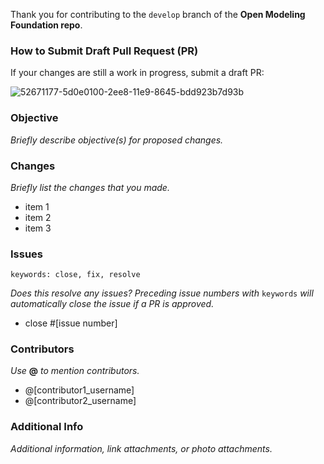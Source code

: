 Thank you for contributing to the `develop` branch of the **Open Modeling Foundation repo**. 

### How to Submit Draft Pull Request (PR)
If your changes are still a work in progress, submit a draft PR:

![52671177-5d0e0100-2ee8-11e9-8645-bdd923b7d93b](https://user-images.githubusercontent.com/8737685/95248831-b2d5a200-07cc-11eb-879b-0d67c42f38b5.gif)

### Objective
 _Briefly describe objective(s) for proposed changes._



### Changes
_Briefly list the changes that you made._

- item 1
- item 2
- item 3


### Issues
`keywords: close, fix, resolve`


 _Does this resolve any issues? Preceding issue numbers with_ `keywords` _will automatically close the issue if a PR is approved._

- close #[issue number]


### Contributors
_Use_ **@** _to mention contributors._

- @[contributor1_username]
- @[contributor2_username]


### Additional Info
_Additional information, link attachments, or photo attachments._
